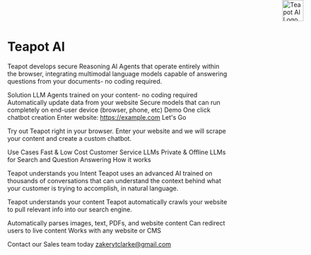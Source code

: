 <img src="./assets/logo.gif" style="min-width:100px;width:5vw;border:none;box-shadow: none;position:fixed;top:0;right:10px;z-index:1000;" alt="Teapot AI Logo">

<style>
  #forkme_banner{
    display:none;
  }
</style>

# Teapot AI

Teapot develops secure Reasoning AI Agents that operate entirely within the browser, integrating multimodal language models capable of answering questions from your documents- no coding required.

Solution
LLM Agents trained on your content- no coding required
Automatically update data from your website
Secure models that can run completely on end-user device (browser, phone, etc)
Demo
One click chatbot creation
Enter website:
https://example.com
 Let's Go

Try out Teapot right in your browser. Enter your website and we will scrape your content and create a custom chatbot.

Use Cases
Fast & Low Cost Customer Service LLMs
Private & Offline LLMs for Search and Question Answering
How it works


Teapot understands you Intent
Teapot uses an advanced AI trained on thousands of conversations that can understand the context behind what your customer is trying to accomplish, in natural language.

Teapot understands your content
Teapot automatically crawls your website to pull relevant info into our search engine.

Automatically parses images, text, PDFs, and website content
Can redirect users to live content
Works with any website or CMS

Contact our Sales team today
zakerytclarke@gmail.com
